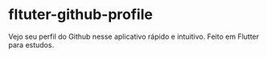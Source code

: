 # fltuter-github-profile
Vejo seu perfil do Github nesse aplicativo rápido e intuitivo. Feito em Flutter para estudos.
